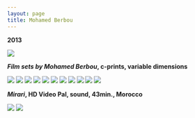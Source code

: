 ```yaml
---
layout: page
title: Mohamed Berbou
---
```


**2013**

<img src="/public/Screen Shot 2018-03-07 at 11.43.36.png">

**_Film sets by Mohamed Berbou_, c-prints, variable dimensions**

<img src="/public/altar de mohamed.jpg">

<img src="/public/Mohamed.jpg">

<img src="/public/nat morta mhmed copy.jpg">

<img src="/public/Muro mohamed 6x6.jpg">

<img src="/public/grafiti.jpg">

<img src="/public/monte propriedade-1.jpg">

<img src="/public/2017 please.jpg">

<img src="/public/ladroes de rua2.jpg">

<img src="/public/rei palmeira.jpg">

<img src="/public/casas fantasma maroc.jpg">

<img src="/public/Screen Shot 2018-03-07 at 11.43.36.png">

**_Mirari_, HD Video Pal, sound, 43min., Morocco**

<img src="/public/mirari frames1.jpg">

<img src="/public/mirari frames2.jpg">
